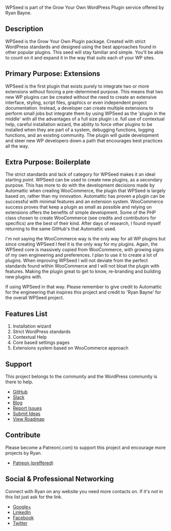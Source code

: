 WPSeed is part of the Grow Your Own WordPress Plugin service offered by Ryan Bayne.
                       
## Description 
                         
WPSeed is the Grow Your Own Plugin package. Created with strict WordPress standards and designed using the best approaches found in other popular plugins. This seed will stay familiar and simple. You'll be able to count on it and expand it in the way that suits each of your WP sites.

## Primary Purpose: Extensions 

WPSeed is the first plugin that exists purely to integrate two or more extensions without forcing a pre-determined purpose. This means that two new WP plugins can be created without the need to create an extensive interface, styling, script files, graphics or even independent project documentation. Instead, a developer can create multiple extensions to perform small jobs but integrate them by using WPSeed as the 'plugin in the middle' with all the advantages of a full size plugin i.e. full use of contextual help, careful installation wizard, the ability to force other plugins to be installed when they are part of a system, debugging functions, logging functions, and an existing community. The plugin will guide development and steer new WP developers down a path that encourages best practices all the way. 

## Extra Purpose: Boilerplate

The strict standards and lack of category for WPSeed makes it an ideal starting point. WPSeed can be used to create new plugins, as a secondary purpose. This has more to do with the development decisions made by Automattic when creating WooCommerce, the plugin that WPSeed is largely based on, rather than my innovation. Automattic has proven a plugin can be successful with minimal features and an extension system. WooCommerce success proves that keep a plugin as small as possible and relying on extensions offers the benefits of simple development. Some of the PHP class chosen to create WooCommerce (see credits and contributors for specifics) are the best of their kind. After days of research, I found myself returning to the same GitHub's that Automattic used. 

I'm not saying the WooCommerce way is the only way for all WP plugins but since creating WPSeed I feel it is the only way for my plugins. Again, the WPSeed core is massively copied from WooCommerce, with growing signs of my own engineering and preferences. I plan to use it to create a lot of plugins. When improving WPSeed I will not deviate from the perfect standards found within WooCommerce and I will not bloat the plugin with features. Making the plugin great to get to know, re-branding and building new plugins with.

If using WPSeed in that way. Please remember to give credit to Automattic for the engineering that inspires this project and credit to 'Ryan Bayne' for the overall WPSeed project. 
 
## Features List 

1. Installation wizard
1. Strict WordPress standards
1. Contextual Help
1. Core based settings pages
1. Extensions system based on WooCommerce approach

## Support 

This project belongs to the community and the WordPress community is there to help. 

- [GitHub](https://github.com/ryanbayne/wpseed)
- [Slack](https://wpseed.slack.com/)
- [Blog](https://pluginseed.wordpress.com/)
- [Report Issues](https://github.com/RyanBayne/WPSeed/issues)
- [Submit Ideas](https://trello.com/b/PEkkYDAJ/wpseed)
- [View Roadmap](https://trello.com/b/PEkkYDAJ/wpseed)
                                                                                          
## Contribute 

Please become a Patreon(.com) to support this project and encourage more projects by Ryan.

* <a href="https://www.patreon.com/ryanbayne" title="">Patreon (preffered)</a>         

## Social & Professional Networking 

Connect with Ryan on any website you need more contacts on. If it's not in this list just ask for the link. 
                                     
- [Google+](https://plus.google.com/u/0/+RyanBayne1)
- [LinkedIn](https://www.linkedin.com/in/ryanrbayne/)
- [Facebook](https://facebook.com/ryanrbayne)
- [Twitter](https://twitter.com/ryanrbayne)
